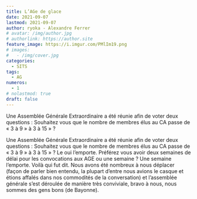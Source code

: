 ```yaml
---
title: L’AGe de glace
date: 2021-09-07
lastmod: 2021-09-07
author: ryoka - Alexandre Ferrer
# avatar: /img/author.jpg
# authorlink: https://author.site
feature_image: https://i.imgur.com/PMlIm19.png
# images:
#   - /img/cover.jpg
categories:
  - SITS
tags:
  - AG
numeros: 
  - 1
# nolastmod: true
draft: false
---
```


Une Assemblée Générale Extraordinaire a été réunie afin de voter deux questions :
Souhaitez vous que le nombre de membres élus au CA passe de « 3 à 9 » à 3 à 15 » ?


<!--more-->

Une Assemblée Générale Extraordinaire a été réunie afin de voter deux questions :
Souhaitez vous que le nombre de membres élus au CA passe de « 3 à 9 » à 3 à 15 » ?
Le oui l’emporte.
Préférez vous avoir deux semaines de délai pour les convocations aux AGE ou une semaine ?
Une semaine l’emporte.
Voilà qui fut dit. Nous avons été nombreux à nous déplacer (façon de parler bien entendu, la plupart d’entre nous avions le casque et étions affalés dans nos commodités de la conversation) et l’assemblée générale s’est déroulée de manière très conviviale, bravo à nous, nous sommes des gens bons (de Bayonne).



